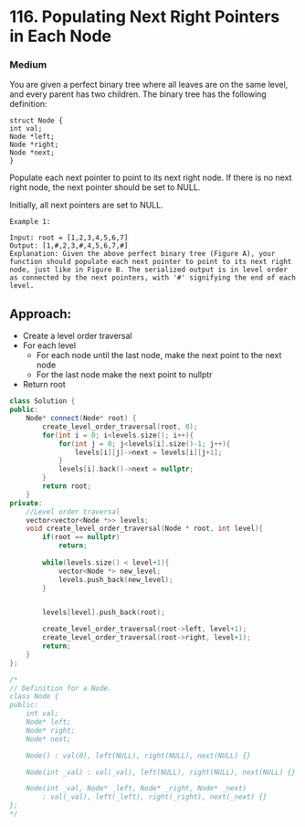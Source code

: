 # 116. Populating Next Right Pointers in Each Node
### Medium

You are given a perfect binary tree where all leaves are on the same level, and every parent has two children. The binary tree has the following definition:

    struct Node {
    int val;
    Node *left;
    Node *right;
    Node *next;
    }

Populate each next pointer to point to its next right node. If there is no next right node, the next pointer should be set to NULL.

Initially, all next pointers are set to NULL.

    Example 1:

    Input: root = [1,2,3,4,5,6,7]
    Output: [1,#,2,3,#,4,5,6,7,#]
    Explanation: Given the above perfect binary tree (Figure A), your function should populate each next pointer to point to its next right node, just like in Figure B. The serialized output is in level order as connected by the next pointers, with '#' signifying the end of each level.

## Approach:
* Create a level order traversal
* For each level
    * For each node until the last node, make the next point to the next node
    * For the last node make the next point to nullptr
* Return root

```cpp
class Solution {
public:
    Node* connect(Node* root) {
        create_level_order_traversal(root, 0);
        for(int i = 0; i<levels.size(); i++){
            for(int j = 0; j<levels[i].size()-1; j++){
                levels[i][j]->next = levels[i][j+1];
            }
            levels[i].back()->next = nullptr;
        }
        return root;
    }
private:
    //Level order traversal
    vector<vector<Node *>> levels;
    void create_level_order_traversal(Node * root, int level){
        if(root == nullptr)
            return;
        
        while(levels.size() < level+1){
            vector<Node *> new_level;
            levels.push_back(new_level);
        }


        levels[level].push_back(root);

        create_level_order_traversal(root->left, level+1);
        create_level_order_traversal(root->right, level+1);
        return; 
    }
};

/*
// Definition for a Node.
class Node {
public:
    int val;
    Node* left;
    Node* right;
    Node* next;

    Node() : val(0), left(NULL), right(NULL), next(NULL) {}

    Node(int _val) : val(_val), left(NULL), right(NULL), next(NULL) {}

    Node(int _val, Node* _left, Node* _right, Node* _next)
        : val(_val), left(_left), right(_right), next(_next) {}
};
*/

```